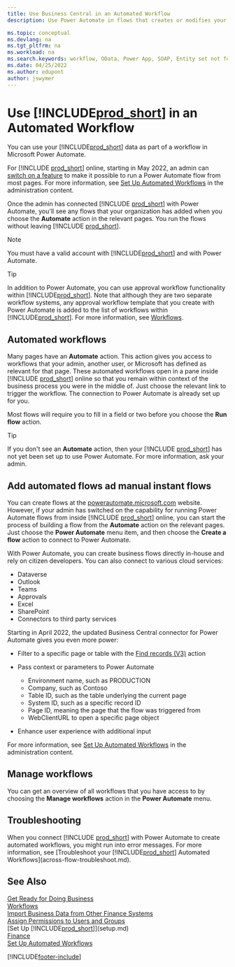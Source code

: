 ```yaml
---
title: Use Business Central in an Automated Workflow
description: Use Power Automate in flows that creates or modifies your Business Central data.

ms.topic: conceptual
ms.devlang: na
ms.tgt_pltfrm: na
ms.workload: na
ms.search.keywords: workflow, OData, Power App, SOAP, Entity set not found, workflowWebhookSubscriptions
ms.date: 04/25/2022
ms.author: edupont
author: jswymer
---
```


# Use [!INCLUDE[prod_short](includes/prod_short.md)] in an Automated Workflow

You can use your [!INCLUDE[prod_short](includes/prod_short.md)] data as part of a workflow in Microsoft Power Automate.  

For [!INCLUDE [prod_short](includes/prod_short.md)] online, starting in May 2022, an admin can [switch on a feature](admin-feature-management.md) to make it possible to run a Power Automate flow from most pages. For more information, see [Set Up Automated Workflows](/dynamics365/business-central/dev-itpro/powerplatform/automate-workflows) in the administration content.  

Once the admin has connected [!INCLUDE [prod_short](includes/prod_short.md)] with Power Automate, you'll see any flows that your organization has added when you choose the **Automate** action in the relevant pages. You run the flows without leaving [!INCLUDE [prod_short](includes/prod_short.md)].  

> [!NOTE]  
> You must have a valid account with [!INCLUDE[prod_short](includes/prod_short.md)] and with Power Automate.  

> [!TIP]
> In addition to Power Automate, you can use approval workflow functionality within [!INCLUDE[prod_short](includes/prod_short.md)]. Note that although they are two separate workflow systems, any approval workflow template that you create with Power Automate is added to the list of workflows within [!INCLUDE[prod_short](includes/prod_short.md)]. For more information, see [Workflows](across-workflow.md).  

## Automated workflows

Many pages have an **Automate** action. This action gives you access to workflows that your admin, another user, or Microsoft has defined as relevant for that page. These automated workflows open in a pane inside [!INCLUDE [prod_short](includes/prod_short.md)] online so that you remain within context of the business process you were in the middle of. Just choose the relevant link to trigger the workflow. The connection to Power Automate is already set up for you.  

Most flows will require you to fill in a field or two before you choose the **Run flow** action.  

> [!TIP]
> If you don't see an **Automate** action, then your [!INCLUDE [prod_short](includes/prod_short.md)] has not yet been set up to use Power Automate. For more information, ask your admin.

## Add automated flows ad manual instant flows

You can create flows at the [powerautomate.microsoft.com](https://powerautomate.microsoft.com) website. However, if your admin has switched on the capability for running Power Automate flows from inside [!INCLUDE [prod_short](includes/prod_short.md)] online, you can start the process of building a flow from the **Automate** action on the relevant pages. Just choose the **Power Automate** menu item, and then choose the **Create a flow** action to connect to Power Automate.

With Power Automate, you can create business flows directly in-house and rely on citizen developers​. You can also connect to various cloud services:​

- Dataverse  
- Outlook  
- Teams  
- Approvals  
- Excel  
- SharePoint  
- Connectors to third party services  

Starting in April 2022, the updated Business Central connector for Power Automate​ gives you even more power:

- Filter to a specific page or table with the [Find records (V3)](/connectors/dynamicssmbsaas/#find-records-(v3)) action  ​
- Pass context or parameters to Power Automate​  

  - Environment name, such as PRODUCTION​  
  - Company, such as Contoso​  
  - Table ID, such as the table underlying the current page​  
  - System ID, such as a specific record ID​  
  - Page ID, meaning the page that the flow was triggered from  
  - WebClientURL to open a specific page object
- Enhance user experience with additional input  

For more information, see [Set Up Automated Workflows](/dynamics365/business-central/dev-itpro/powerplatform/automate-workflows) in the administration content.  

## Manage workflows

You can get an overview of all workflows that you have access to by choosing the **Manage workflows** action in the **Power Automate** menu.  

## Troubleshooting

When you connect [!INCLUDE [prod_short](includes/prod_short.md)] with Power Automate to create automated workflows, you might run into error messages. For more information, see [Troubleshoot your [!INCLUDE[prod_short](includes/prod_short.md)] Automated Workflows](across-flow-troubleshoot.md).  

## See Also

[Get Ready for Doing Business](ui-get-ready-business.md)  
[Workflows](across-workflow.md)  
[Import Business Data from Other Finance Systems](across-import-data-configuration-packages.md)  
[Assign Permissions to Users and Groups](ui-define-granular-permissions.md)  
[Set Up [!INCLUDE[prod_short](includes/prod_short.md)]](setup.md)  
[Finance](finance.md)  
[Set Up Automated Workflows](/dynamics365/business-central/dev-itpro/powerplatform/automate-workflows)  

[!INCLUDE[footer-include](includes/footer-banner.md)]